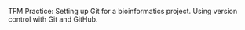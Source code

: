 
TFM Practice: Setting up Git for a bioinformatics project. Using version control with Git and GitHub.
